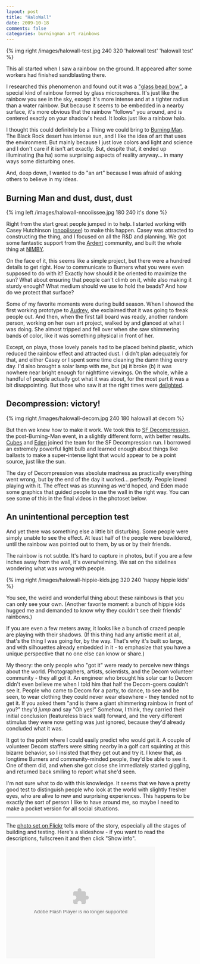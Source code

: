 ```yaml
---
layout: post
title: "HaloWall"
date: 2009-10-18
comments: false
categories: burningman art rainbows
---
```

{% img right /images/halowall-test.jpg 240 320 'halowall test' 'halowall test' %}

This all started when I saw a rainbow on the ground. It appeared after some workers
had finished sandblasting there.
 
I researched this phenomenon and found out it was a ["glass bead bow"](http://space.mit.edu/~lewin/apod/), a special kind of rainbow
formed by glass microspheres. It's just like the rainbow you see in the sky, except it's more intense and at a tighter
radius than a water rainbow. But because it seems to be embedded in a nearby surface, it's more obvious that the rainbow 
"follows" you around, and is centered exactly on your shadow's head. It looks just like a rainbow halo.

I thought this could definitely be a Thing we could bring to [Burning Man](http://burningman.org/). The Black Rock desert has intense sun, and I like the idea of 
art that uses the environment. But mainly because I just love colors and light and science and I don't care if it
isn't art exactly. But, despite that, it ended up illuminating (ha ha) some surprising aspects of reality anyway... in many ways some disturbing ones.

And, deep down, I wanted to do "an art" because I was afraid of asking others to believe in my ideas.

## Burning Man and dust, dust, dust

{% img left /images/halowall-nnooiissee.jpg 180 240 it's done %}

Right from the start great people jumped in to help. I started working with Casey Hutchinson
([nnooiissee](http://twitter.com/nnooiissee/)) to
make this happen. Casey was attracted to constructing the thing, and I focused on all the R&amp;D and planning. 
We got some fantastic support from the [Ardent](http://ardentheavyindustries.com/) community, 
and built the whole thing at [NIMBY](http://nimbyspace.org/).

On the face of it, this seems like a simple project, but there were a hundred details to get right. How to communicate to Burners
what you were even supposed to do with it? Exactly how should it be oriented to maximize the sun? What about ensuring that
people can't climb on it, while also making it sturdy enough? What medium should we use to hold the beads? And how do we protect
that surface?

Some of my favorite moments were during build season. When I showed the first working prototype to [Audrey](http://audreypenven.net/), she exclaimed that
it was going to freak people out. And then, when the first tall board was ready, another random person, working on 
her own art project, walked by and glanced at what I was doing. She almost tripped and fell over when she saw shimmering bands of color, like it was something 
physical in front of her.

Except, on playa, those lovely panels had to be placed behind plastic, which reduced the rainbow effect and attracted dust. 
I didn't plan adequately for that, and either Casey or I spent some time cleaning the damn thing every day. I'd also brought a solar lamp with me, but (a) it broke 
(b) it was nowhere near bright enough for nighttime viewings. On the whole, while a handful of people actually got what it was about, for the most
part it was a bit disappointing. But those who saw it at the right times were
[delighted](http://www.flickr.com/photos/brevity/3907233296/in/set-72157622329642662/).

## Decompression: victory!

{% img right /images/halowall-decom.jpg 240 180 halowall at decom %}

But then we knew how to make it work. We took this to [SF Decompression](http://www.burningman.com/blackrockcity_yearround/special_events/decompression/decom2009.html), the post-Burning-Man event,
in a slightly different form, with better results.
[Cubes](http://twitter.com/cubesebuc/) and
[Eden](http://www.theroadtothegoodlife.com/) joined the team for
the SF Decompression run. I borrowed an extremely powerful light bulb and learned enough about things like ballasts to make a super-intense light that would appear to be a
point source, just like the sun.

The day of Decompression was absolute madness as practically everything went wrong, but by the end of the day it worked... perfectly. People loved playing with it. The effect was as stunning as we'd hoped, and Eden made some graphics that guided people to use the wall in the 
right way. You can see some of this in the final videos in the photoset below.

## An unintentional perception test

And yet there was something else a little bit disturbing. Some people were simply unable to see the effect. At least half of the people were bewildered, until the rainbow was pointed out to
them, by us or by their friends.

The rainbow is not subtle. It's hard to capture in photos, but if you are a few inches away from the wall, it's overwhelming. We sat
on the sidelines wondering what was *wrong* with people.


{% img right /images/halowall-hippie-kids.jpg 320 240 'happy hippie kids' %}

You see, the weird and wonderful thing about these rainbows is that you can
only see your own. (Another favorite moment: a bunch of hippie kids hugged me and demanded to know why they couldn't see
their friends' rainbows.)

If you are even a few meters away, it looks like a bunch of crazed people are playing with their shadows. (If this thing had any artistic merit at all, that's 
the thing I was going for, by the way. That's why it's built so large, and with silhouettes already embedded in it - to emphasize that you have a unique perspective that no one
else can know or share.)

My theory: the only people who "got it" were ready to perceive new things about the world. Photographers, artists, scientists, and the
Decom volunteer community - they all got it. An engineer who brought his solar car to Decom didn't even believe me when I told him that half the Decom-goers couldn't see it. People
who came to Decom for a party, to dance, to see and be seen, to wear clothing they could never wear elsewhere - they tended not to get it. If you asked them "and is there a giant 
shimmering rainbow in front of you?" they'd *jump* and say "Oh yes!" Somehow, I think, they carried their initial conclusion (featureless black wall) forward, and the very different stimulus they were now getting was just ignored, because they'd already concluded what it was.

It got to the point where I could easily predict who would get it. A couple of volunteer Decom staffers were sitting nearby in a golf cart squinting at this bizarre behavior,
so I insisted that they get out and try it. I knew that, as longtime Burners and community-minded people, they'd be able to see it. One of them did, and 
when she got close she immediately started giggling, and returned back smiling to report what she'd seen.

I'm not sure what to do with this knowledge. It seems that we have a pretty good test to distinguish people who look at the world with slightly fresher eyes, who are alive to 
new and surprising experiences. This happens to be exactly the sort of person I like to have around me, so maybe I need to make a pocket version for all social situations.


----

The [photo set on Flickr](http://www.flickr.com/photos/brevity/sets/72157622329642662/) tells more of 
the story, especially all the stages of building and testing. Here's a slideshow - if you want to read the descriptions, fullscreen it and then click "Show info".

<object width="400" height="300"> <param name="flashvars" value="text=true&offsite=true&lang=en-us&page_show_url=%2Fphotos%2Fbrevity%2Fsets%2F72157622329642662%2Fshow%2F&page_show_back_url=%2Fphotos%2Fbrevity%2Fsets%2F72157622329642662%2F&set_id=72157622329642662&jump_to="></param> <param name="movie" value="http://www.flickr.com/apps/slideshow/show.swf?v=124984"></param> <param name="allowFullScreen" value="true"></param><embed type="application/x-shockwave-flash" src="http://www.flickr.com/apps/slideshow/show.swf?v=124984" allowFullScreen="true" flashvars="text=true&offsite=true&lang=en-us&page_show_url=%2Fphotos%2Fbrevity%2Fsets%2F72157622329642662%2Fshow%2F&page_show_back_url=%2Fphotos%2Fbrevity%2Fsets%2F72157622329642662%2F&set_id=72157622329642662&jump_to=" width="400" height="300"></embed></object></object>
